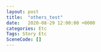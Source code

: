 ```yaml
---
layout: post
title:  "others_test"
date:   2020-08-29 12:00:00 +0000
categories: Etc
Tags: Story Etc
SceneCode: []
---
```


